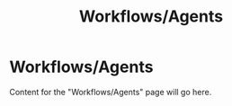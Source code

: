 ﻿---
title: "Workflows/Agents"
---

# Workflows/Agents

Content for the "Workflows/Agents" page will go here.
